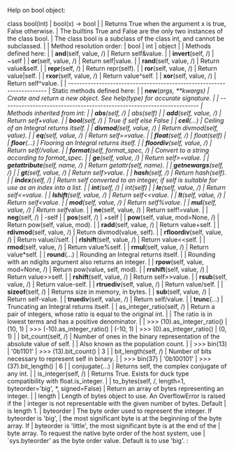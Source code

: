 Help on bool object:

class bool(int)
 |  bool(x) -> bool
 |
 |  Returns True when the argument x is true, False otherwise.
 |  The builtins True and False are the only two instances of the class bool.
 |  The class bool is a subclass of the class int, and cannot be subclassed.
 |
 |  Method resolution order:
 |      bool
 |      int
 |      object
 |
 |  Methods defined here:
 |
 |  __and__(self, value, /)
 |      Return self&value.
 |
 |  __invert__(self, /)
 |      ~self
 |
 |  __or__(self, value, /)
 |      Return self|value.
 |
 |  __rand__(self, value, /)
 |      Return value&self.
 |
 |  __repr__(self, /)
 |      Return repr(self).
 |
 |  __ror__(self, value, /)
 |      Return value|self.
 |
 |  __rxor__(self, value, /)
 |      Return value^self.
 |
 |  __xor__(self, value, /)
 |      Return self^value.
 |
 |  ----------------------------------------------------------------------
 |  Static methods defined here:
 |
 |  __new__(*args, **kwargs)
 |      Create and return a new object.  See help(type) for accurate signature.
 |
 |  ----------------------------------------------------------------------
 |  Methods inherited from int:
 |
 |  __abs__(self, /)
 |      abs(self)
 |
 |  __add__(self, value, /)
 |      Return self+value.
 |
 |  __bool__(self, /)
 |      True if self else False
 |
 |  __ceil__(...)
 |      Ceiling of an Integral returns itself.
 |
 |  __divmod__(self, value, /)
 |      Return divmod(self, value).
 |
 |  __eq__(self, value, /)
 |      Return self==value.
 |
 |  __float__(self, /)
 |      float(self)
 |
 |  __floor__(...)
 |      Flooring an Integral returns itself.
 |
 |  __floordiv__(self, value, /)
 |      Return self//value.
 |
 |  __format__(self, format_spec, /)
 |      Convert to a string according to format_spec.
 |
 |  __ge__(self, value, /)
 |      Return self>=value.
 |
 |  __getattribute__(self, name, /)
 |      Return getattr(self, name).
 |
 |  __getnewargs__(self, /)
 |
 |  __gt__(self, value, /)
 |      Return self>value.
 |
 |  __hash__(self, /)
 |      Return hash(self).
 |
 |  __index__(self, /)
 |      Return self converted to an integer, if self is suitable for use as an index into a list.
 |
 |  __int__(self, /)
 |      int(self)
 |
 |  __le__(self, value, /)
 |      Return self<=value.
 |
 |  __lshift__(self, value, /)
 |      Return self<<value.
 |
 |  __lt__(self, value, /)
 |      Return self<value.
 |
 |  __mod__(self, value, /)
 |      Return self%value.
 |
 |  __mul__(self, value, /)
 |      Return self*value.
 |
 |  __ne__(self, value, /)
 |      Return self!=value.
 |
 |  __neg__(self, /)
 |      -self
 |
 |  __pos__(self, /)
 |      +self
 |
 |  __pow__(self, value, mod=None, /)
 |      Return pow(self, value, mod).
 |
 |  __radd__(self, value, /)
 |      Return value+self.
 |
 |  __rdivmod__(self, value, /)
 |      Return divmod(value, self).
 |
 |  __rfloordiv__(self, value, /)
 |      Return value//self.
 |
 |  __rlshift__(self, value, /)
 |      Return value<<self.
 |
 |  __rmod__(self, value, /)
 |      Return value%self.
 |
 |  __rmul__(self, value, /)
 |      Return value*self.
 |
 |  __round__(...)
 |      Rounding an Integral returns itself.
 |
 |      Rounding with an ndigits argument also returns an integer.
 |
 |  __rpow__(self, value, mod=None, /)
 |      Return pow(value, self, mod).
 |
 |  __rrshift__(self, value, /)
 |      Return value>>self.
 |
 |  __rshift__(self, value, /)
 |      Return self>>value.
 |
 |  __rsub__(self, value, /)
 |      Return value-self.
 |
 |  __rtruediv__(self, value, /)
 |      Return value/self.
 |
 |  __sizeof__(self, /)
 |      Returns size in memory, in bytes.
 |
 |  __sub__(self, value, /)
 |      Return self-value.
 |
 |  __truediv__(self, value, /)
 |      Return self/value.
 |
 |  __trunc__(...)
 |      Truncating an Integral returns itself.
 |
 |  as_integer_ratio(self, /)
 |      Return a pair of integers, whose ratio is equal to the original int.
 |
 |      The ratio is in lowest terms and has a positive denominator.
 |
 |      >>> (10).as_integer_ratio()
 |      (10, 1)
 |      >>> (-10).as_integer_ratio()
 |      (-10, 1)
 |      >>> (0).as_integer_ratio()
 |      (0, 1)
 |
 |  bit_count(self, /)
 |      Number of ones in the binary representation of the absolute value of self.
 |
 |      Also known as the population count.
 |
 |      >>> bin(13)
 |      '0b1101'
 |      >>> (13).bit_count()
 |      3
 |
 |  bit_length(self, /)
 |      Number of bits necessary to represent self in binary.
 |
 |      >>> bin(37)
 |      '0b100101'
 |      >>> (37).bit_length()
 |      6
 |
 |  conjugate(...)
 |      Returns self, the complex conjugate of any int.
 |
 |  is_integer(self, /)
 |      Returns True. Exists for duck type compatibility with float.is_integer.
 |
 |  to_bytes(self, /, length=1, byteorder='big', *, signed=False)
 |      Return an array of bytes representing an integer.
 |
 |      length
 |        Length of bytes object to use.  An OverflowError is raised if the
 |        integer is not representable with the given number of bytes.  Default
 |        is length 1.
 |      byteorder
 |        The byte order used to represent the integer.  If byteorder is 'big',
 |        the most significant byte is at the beginning of the byte array.  If
 |        byteorder is 'little', the most significant byte is at the end of the
 |        byte array.  To request the native byte order of the host system, use
 |        `sys.byteorder' as the byte order value.  Default is to use 'big'.
:

